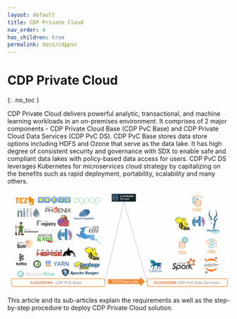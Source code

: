 ```yaml
---
layout: default
title: CDP Private Cloud
nav_order: 4
has_children: true
permalink: docs/cdppvc
---
```


# CDP Private Cloud
{: .no_toc }

CDP Private Cloud delivers powerful analytic, transactional, and machine learning workloads in an on-premises environment. It comprises of 2 major components - CDP Private Cloud Base (CDP PvC Base) and CDP Private Cloud Data Services (CDP PvC DS). CDP PvC Base stores data store options including HDFS and Ozone that serve as the data lake. It has high degree of consistent security and governance with SDX to enable safe and compliant data lakes with policy-based data access for users. CDP PvC DS leverages Kubernetes for microservices cloud strategy by capitalizing on the benefits such as rapid deployment, portability, scalability and many others.

![](../../assets/images/overall_arch.png)

This article and its sub-articles explain the requirements as well as the step-by-step procedure to deploy CDP Private Cloud solution.
